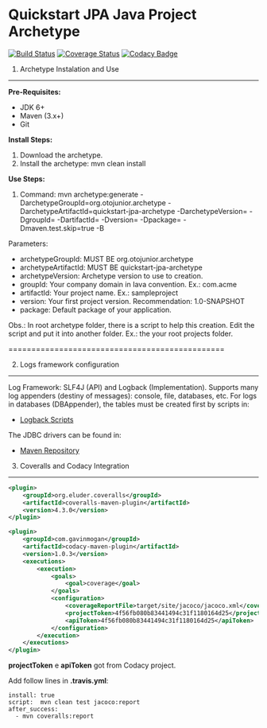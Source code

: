 <!-- 
   Copyright 2013 Oto Soares Coelho Junior

   Licensed under the Apache License, Version 2.0 (the "License");
   you may not use this file except in compliance with the License.
   You may obtain a copy of the License at

       http://www.apache.org/licenses/LICENSE-2.0

   Unless required by applicable law or agreed to in writing, software
   distributed under the License is distributed on an "AS IS" BASIS,
   WITHOUT WARRANTIES OR CONDITIONS OF ANY KIND, either express or implied.
   See the License for the specific language governing permissions and
   limitations under the License.
 -->
Quickstart JPA Java Project Archetype
=====================================

[![Build Status](https://travis-ci.org/otojunior/quickstart-jpa-archetype.svg?branch=master)](https://travis-ci.org/otojunior/quickstart-jpa-archetype)
[![Coverage Status](https://coveralls.io/repos/github/otojunior/quickstart-jpa-archetype/badge.svg?branch=master)](https://coveralls.io/github/otojunior/quickstart-jpa-archetype?branch=master)
[![Codacy Badge](https://api.codacy.com/project/badge/Grade/d821688d7e4448d4aa723233a7e06364)](https://www.codacy.com/app/otojunior/quickstart-jpa-archetype?utm_source=github.com&amp;utm_medium=referral&amp;utm_content=otojunior/quickstart-jpa-archetype&amp;utm_campaign=Badge_Grade)


1. Archetype Instalation and Use
--------------------------------

**Pre-Requisites:**

- JDK 6+
- Maven (3.x+)
- Git

**Install Steps:**

1. Download the archetype.
2. Install the archetype: mvn clean install

**Use Steps:**

1. Command: mvn archetype:generate -DarchetypeGroupId=org.otojunior.archetype -DarchetypeArtifactId=quickstart-jpa-archetype -DarchetypeVersion=<archetype version>  -DgroupId=<your company domain> -DartifactId=<your project> -Dversion=<your project verson> -Dpackage=<your project package> -Dmaven.test.skip=true -B

Parameters:
* archetypeGroupId: MUST BE org.otojunior.archetype
* archetypeArtifactId: MUST BE quickstart-jpa-archetype
* archetypeVersion: Archetype version to use to creation.
* groupId: Your company domain in Iava convention. Ex.: com.acme
* artifactId: Your project name. Ex.: sampleproject
* version: Your first project version. Recommendation: 1.0-SNAPSHOT
* package: Default package of your application.

Obs.: In root archetype folder, there is a script to help this creation. Edit the script and put it into another folder. Ex.: the your root projects folder.

===============================================

2. Logs framework configuration
-------------------------------

Log Framework: SLF4J (API) and Logback (Implementation). Supports many log appenders (destiny of messages): console, file, databases, etc. For logs in databases (DBAppender), the tables must be created first by scripts in:
* [Logback Scripts](https://github.com/qos-ch/logback/tree/v_1.1.1/logback-classic/src/main/java/ch/qos/logback/classic/db/script)

The JDBC drivers can be found in:
* [Maven Repository](http://search.maven.org)

3. Coveralls and Codacy Integration
-----------------------------------

```xml
<plugin>
	<groupId>org.eluder.coveralls</groupId>
	<artifactId>coveralls-maven-plugin</artifactId>
	<version>4.3.0</version>
</plugin>

<plugin>
	<groupId>com.gavinmogan</groupId>
    <artifactId>codacy-maven-plugin</artifactId>
    <version>1.0.3</version>
    <executions>
    	<execution>
    		<goals>
    			<goal>coverage</goal>
    		</goals>
    		<configuration>
		    	<coverageReportFile>target/site/jacoco/jacoco.xml</coverageReportFile>
		    	<projectToken>4f56fb080b83441494c31f1180164d25</projectToken>
		    	<apiToken>4f56fb080b83441494c31f1180164d25</apiToken>
    		</configuration>
    	</execution>
    </executions>
</plugin>

```
**projectToken** e **apiToken** got from Codacy project.

Add follow lines in **.travis.yml**:

```
install: true
script:  mvn clean test jacoco:report
after_success:
  - mvn coveralls:report
```